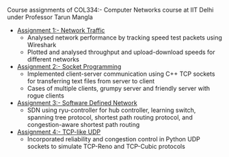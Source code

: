 Course assignments of COL334:- Computer Networks course at IIT Delhi under Professor Tarun Mangla

- [Assignment 1:- Network Traffic](./Assignment_1_Network_Traffic)
    * Analysed network performance by tracking speed test packets using Wireshark
    * Plotted and analysed throughput and upload-download speeds for different networks
- [Assignment 2:- Socket Programming](./Assignment_2_Socket_Programming)
    * Implemented client-server communication using C++ TCP sockets for transferring text files from server to client
    * Cases of multiple clients, grumpy server and friendly server with rogue clients
- [Assignment 3:- Software Defined Network](./Assignment_3_Software_Defined_Networking)
    * SDN using ryu-controller for hub controller, learning switch, spanning tree protocol, shortest path routing protocol, and congestion-aware shortest path routing
- [Assignment 4:- TCP-like UDP](./Assignment_4_TCP_Like_UDP)
    * Incorporated reliability and congestion control in Python UDP sockets to simulate TCP-Reno and TCP-Cubic protocols
